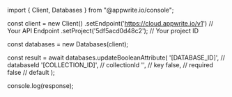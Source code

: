 import { Client, Databases } from "@appwrite.io/console";

const client = new Client()
    .setEndpoint('https://cloud.appwrite.io/v1') // Your API Endpoint
    .setProject('5df5acd0d48c2'); // Your project ID

const databases = new Databases(client);

const result = await databases.updateBooleanAttribute(
    '[DATABASE_ID]', // databaseId
    '[COLLECTION_ID]', // collectionId
    '', // key
    false, // required
    false // default
);

console.log(response);
